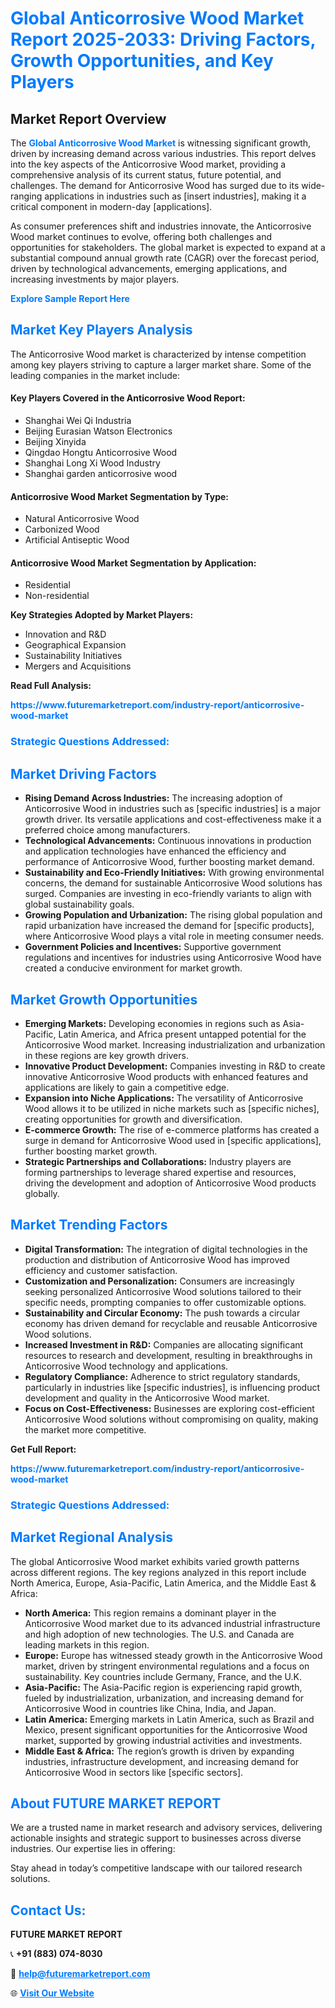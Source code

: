 <h1 style="color: #007BFF;">Global Anticorrosive Wood Market Report 2025-2033: Driving Factors, Growth Opportunities, and Key Players</h1>

<section id="overview">
<h2>Market Report Overview</h2>
<p>The <a href="https://www.futuremarketreport.com/industry-report/anticorrosive-wood-market" style="color: #007BFF; text-decoration: none;"><strong>Global Anticorrosive Wood Market</strong></a> is witnessing significant growth, driven by increasing demand across various industries. This report delves into the key aspects of the Anticorrosive Wood market, providing a comprehensive analysis of its current status, future potential, and challenges. The demand for Anticorrosive Wood has surged due to its wide-ranging applications in industries such as [insert industries], making it a critical component in modern-day [applications].</p>
<p>As consumer preferences shift and industries innovate, the Anticorrosive Wood market continues to evolve, offering both challenges and opportunities for stakeholders. The global market is expected to expand at a substantial compound annual growth rate (CAGR) over the forecast period, driven by technological advancements, emerging applications, and increasing investments by major players.</p>
</section>

<section id="overview">
<p><a href="https://www.futuremarketreport.com/request-sample/reportId=58623" style="color: #007BFF; text-decoration: none;"><strong>Explore Sample Report Here</strong></a></p>
</section>

<section id="key-players">
<h2 style="color: #007BFF;">Market Key Players Analysis</h2>
<p>The Anticorrosive Wood market is characterized by intense competition among key players striving to capture a larger market share. Some of the leading companies in the market include:</p>
<h4>Key Players Covered in the Anticorrosive Wood Report:</h4>
<ul><li>Shanghai Wei Qi Industria</li><li>Beijing Eurasian Watson Electronics</li><li>Beijing Xinyida</li><li>Qingdao Hongtu Anticorrosive Wood</li><li>Shanghai Long Xi Wood Industry</li><li>Shanghai garden anticorrosive wood</li></ul>
<h4>Anticorrosive Wood Market Segmentation by Type:</h4>
<ul><li>Natural Anticorrosive Wood</li><li>Carbonized Wood</li><li>Artificial Antiseptic Wood</li></ul>

<h4>Anticorrosive Wood Market Segmentation by Application:</h4>
<ul><li>Residential</li><li>Non-residential</li></ul>
<p><strong>Key Strategies Adopted by Market Players:</strong></p>
<ul>
<li>Innovation and R&D</li>
<li>Geographical Expansion</li>
<li>Sustainability Initiatives</li>
<li>Mergers and Acquisitions</li>
</ul>
</section>

<section>
<p><strong>Read Full Analysis: </strong></p><a href="https://www.futuremarketreport.com/industry-report/anticorrosive-wood-market" style="color: #007BFF; text-decoration: none;"><strong>https://www.futuremarketreport.com/industry-report/anticorrosive-wood-market</strong></a>
<h3 style="color: #007BFF;">Strategic Questions Addressed:</h3>
</section>

<section id="driving-factors">
<h2 style="color: #007BFF;">Market Driving Factors</h2>
<ul>
<li><strong>Rising Demand Across Industries:</strong> The increasing adoption of Anticorrosive Wood in industries such as [specific industries] is a major growth driver. Its versatile applications and cost-effectiveness make it a preferred choice among manufacturers.</li>
<li><strong>Technological Advancements:</strong> Continuous innovations in production and application technologies have enhanced the efficiency and performance of Anticorrosive Wood, further boosting market demand.</li>
<li><strong>Sustainability and Eco-Friendly Initiatives:</strong> With growing environmental concerns, the demand for sustainable Anticorrosive Wood solutions has surged. Companies are investing in eco-friendly variants to align with global sustainability goals.</li>
<li><strong>Growing Population and Urbanization:</strong> The rising global population and rapid urbanization have increased the demand for [specific products], where Anticorrosive Wood plays a vital role in meeting consumer needs.</li>
<li><strong>Government Policies and Incentives:</strong> Supportive government regulations and incentives for industries using Anticorrosive Wood have created a conducive environment for market growth.</li>
</ul>
</section>

<section id="growth-opportunities">
<h2 style="color: #007BFF;">Market Growth Opportunities</h2>
<ul>
<li><strong>Emerging Markets:</strong> Developing economies in regions such as Asia-Pacific, Latin America, and Africa present untapped potential for the Anticorrosive Wood market. Increasing industrialization and urbanization in these regions are key growth drivers.</li>
<li><strong>Innovative Product Development:</strong> Companies investing in R&D to create innovative Anticorrosive Wood products with enhanced features and applications are likely to gain a competitive edge.</li>
<li><strong>Expansion into Niche Applications:</strong> The versatility of Anticorrosive Wood allows it to be utilized in niche markets such as [specific niches], creating opportunities for growth and diversification.</li>
<li><strong>E-commerce Growth:</strong> The rise of e-commerce platforms has created a surge in demand for Anticorrosive Wood used in [specific applications], further boosting market growth.</li>
<li><strong>Strategic Partnerships and Collaborations:</strong> Industry players are forming partnerships to leverage shared expertise and resources, driving the development and adoption of Anticorrosive Wood products globally.</li>
</ul>
</section>

<section id="trending-factors">
<h2 style="color: #007BFF;">Market Trending Factors</h2>
<ul>
<li><strong>Digital Transformation:</strong> The integration of digital technologies in the production and distribution of Anticorrosive Wood has improved efficiency and customer satisfaction.</li>
<li><strong>Customization and Personalization:</strong> Consumers are increasingly seeking personalized Anticorrosive Wood solutions tailored to their specific needs, prompting companies to offer customizable options.</li>
<li><strong>Sustainability and Circular Economy:</strong> The push towards a circular economy has driven demand for recyclable and reusable Anticorrosive Wood solutions.</li>
<li><strong>Increased Investment in R&D:</strong> Companies are allocating significant resources to research and development, resulting in breakthroughs in Anticorrosive Wood technology and applications.</li>
<li><strong>Regulatory Compliance:</strong> Adherence to strict regulatory standards, particularly in industries like [specific industries], is influencing product development and quality in the Anticorrosive Wood market.</li>
<li><strong>Focus on Cost-Effectiveness:</strong> Businesses are exploring cost-efficient Anticorrosive Wood solutions without compromising on quality, making the market more competitive.</li>
</ul>
</section>

<section>
<p><strong>Get Full Report: </strong></p><a href="https://www.futuremarketreport.com/industry-report/anticorrosive-wood-market" style="color: #007BFF; text-decoration: none;"><strong>https://www.futuremarketreport.com/industry-report/anticorrosive-wood-market</strong></a>
<h3 style="color: #007BFF;">Strategic Questions Addressed:</h3>
</section>


<section id="regional-analysis">
<h2 style="color: #007BFF;">Market Regional Analysis</h2>
<p>The global Anticorrosive Wood market exhibits varied growth patterns across different regions. The key regions analyzed in this report include North America, Europe, Asia-Pacific, Latin America, and the Middle East & Africa:</p>
<ul>
<li><strong>North America:</strong> This region remains a dominant player in the Anticorrosive Wood market due to its advanced industrial infrastructure and high adoption of new technologies. The U.S. and Canada are leading markets in this region.</li>
<li><strong>Europe:</strong> Europe has witnessed steady growth in the Anticorrosive Wood market, driven by stringent environmental regulations and a focus on sustainability. Key countries include Germany, France, and the U.K.</li>
<li><strong>Asia-Pacific:</strong> The Asia-Pacific region is experiencing rapid growth, fueled by industrialization, urbanization, and increasing demand for Anticorrosive Wood in countries like China, India, and Japan.</li>
<li><strong>Latin America:</strong> Emerging markets in Latin America, such as Brazil and Mexico, present significant opportunities for the Anticorrosive Wood market, supported by growing industrial activities and investments.</li>
<li><strong>Middle East & Africa:</strong> The region’s growth is driven by expanding industries, infrastructure development, and increasing demand for Anticorrosive Wood in sectors like [specific sectors].</li>
</ul>
</section>

<footer>
<h2 style="color: #007BFF;">About FUTURE MARKET REPORT</h2>
<p>We are a trusted name in market research and advisory services, delivering actionable insights and strategic support to businesses across diverse industries. Our expertise lies in offering:</p>

<p>Stay ahead in today’s competitive landscape with our tailored research solutions.</p>

<h2 style="color: #007BFF;">Contact Us:</h2>
<p><strong>FUTURE MARKET REPORT</strong></p>
<p>📞 <strong>+91 (883) 074-8030</strong></p>
<p>📧 <strong><a href="mailto:help@futuremarketreport.com" style="color: #007BFF;">help@futuremarketreport.com</a></strong></p>
<p>🌐 <strong><a href="https://www.futuremarketreport.com/" style="color: #007BFF;">Visit Our Website</a></strong></p>
</footer>